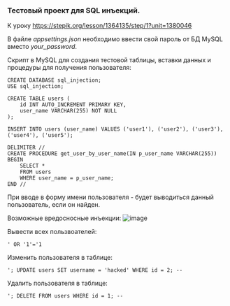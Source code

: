 ### Тестовый проект для SQL инъекций.
К уроку https://stepik.org/lesson/1364135/step/1?unit=1380046  

В файле *appsettings.json* необходимо ввести свой пароль от БД MySQL вместо *your_password*.
  
Скрипт в MySQL для создания тестовой таблицы, вставки данных и процедуры для получения пользователя:
```
CREATE DATABASE sql_injection;
USE sql_injection;

CREATE TABLE users (
    id INT AUTO_INCREMENT PRIMARY KEY,
    user_name VARCHAR(255) NOT NULL
);

INSERT INTO users (user_name) VALUES ('user1'), ('user2'), ('user3'), ('user4'), ('user5');

DELIMITER //
CREATE PROCEDURE get_user_by_user_name(IN p_user_name VARCHAR(255))
BEGIN
    SELECT * 
    FROM users 
    WHERE user_name = p_user_name;
END //
```
При вводе в форму имени пользователя - будет выводиться данный пользователь, если он найден.
  
Возможные вредосносные инъекции:
![image](https://github.com/user-attachments/assets/dc175676-c9cc-44de-b5c5-d3f7c87c6c7f)
  
Вывести всех пользвоателей:
```
' OR '1'='1
```
  
Изменить пользователя в таблице:
```
'; UPDATE users SET username = 'hacked' WHERE id = 2; --
```
  
Удалить пользователя в таблице:
```
'; DELETE FROM users WHERE id = 1; --
```
  

